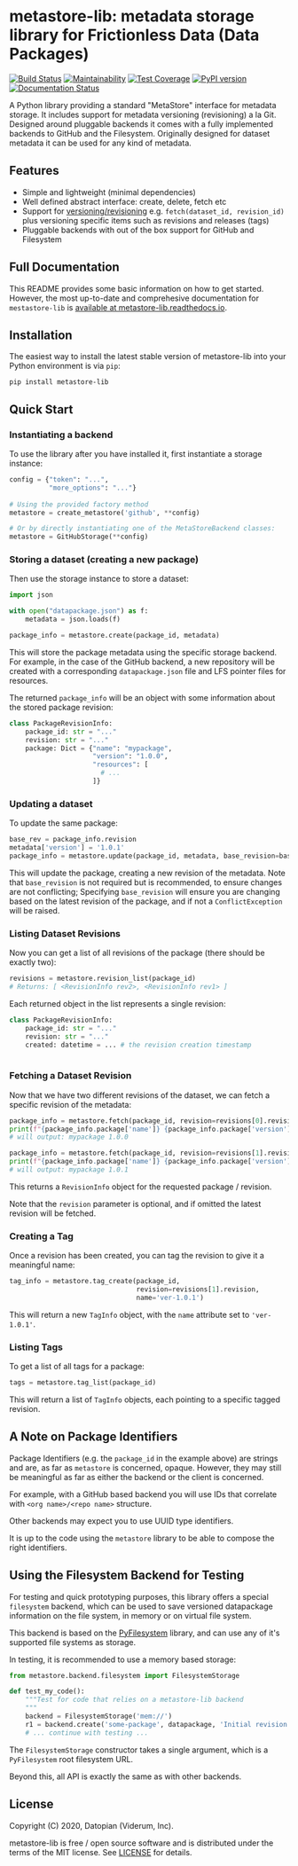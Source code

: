 metastore-lib: metadata storage library for Frictionless Data (Data Packages)
=============================================================================

[![Build Status](https://travis-ci.org/datopian/metastore-lib.svg?branch=master)](https://travis-ci.org/datopian/metastore-lib)
[![Maintainability](https://api.codeclimate.com/v1/badges/f53acd8aa367512130c3/maintainability)](https://codeclimate.com/github/datopian/metastore-lib/maintainability)
[![Test Coverage](https://api.codeclimate.com/v1/badges/f53acd8aa367512130c3/test_coverage)](https://codeclimate.com/github/datopian/metastore-lib/test_coverage)
[![PyPI version](https://badge.fury.io/py/metastore-lib.svg)](https://badge.fury.io/py/metastore-lib)
[![Documentation Status](https://readthedocs.org/projects/metastore-lib/badge/?version=latest)](https://metastore-lib.readthedocs.io/en/latest/?badge=latest)

A Python library providing a standard "MetaStore" interface for metadata storage. It includes support for metadata versioning (revisioning) a la Git. Designed around pluggable backends it comes with a fully implemented backends to GitHub and the Filesystem. Originally designed for dataset metadata it can be used for any kind of metadata.

## Features

* Simple and lightweight (minimal dependencies)
* Well defined abstract interface: create, delete, fetch etc
* Support for [versioning/revisioning][ver] e.g. `fetch(dataset_id, revision_id)` plus versioning specific items such as revisions and releases (tags)
* Pluggable backends with out of the box support for GitHub and Filesystem

[ver]: https://tech.datopian.com/versioning/


## Full Documentation

This README provides some basic information on how to get started. However, the 
most up-to-date and comprehesive documentation for `mestastore-lib` is 
[available at metastore-lib.readthedocs.io](https://metastore-lib.readthedocs.io/en/latest).

## Installation

The easiest way to install the latest stable version of metastore-lib into
your Python environment is via `pip`:

    pip install metastore-lib

## Quick Start

### Instantiating a backend

To use the library after you have installed it, first instantiate a storage
instance:

```python
config = {"token": "...",
          "more_options": "..."}
          
# Using the provided factory method
metastore = create_metastore('github', **config)

# Or by directly instantiating one of the MetaStoreBackend classes:
metastore = GitHubStorage(**config)
```

### Storing a dataset (creating a new package)
 
Then use the storage instance to store a dataset:

```python
import json

with open("datapackage.json") as f:
    metadata = json.loads(f)

package_info = metastore.create(package_id, metadata)
```

This will store the package metadata using the specific storage backend. For 
example, in the case of the GitHub backend, a new repository will be created
with a corresponding `datapackage.json` file and LFS pointer files for 
resources.

The returned `package_info` will be an object with some information about
the stored package revision:

```python
class PackageRevisionInfo:
    package_id: str = "..."
    revision: str = "..."
    package: Dict = {"name": "mypackage",
                     "version": "1.0.0",    
                     "resources": [
                       # ...
                     ]}
```

### Updating a dataset

To update the same package:

```python
base_rev = package_info.revision
metadata['version'] = '1.0.1'
package_info = metastore.update(package_id, metadata, base_revision=base_rev)
```

This will update the package, creating a new revision of the metadata. Note that 
`base_revision` is not required but is recommended, to ensure changes are not 
conflicting; Specifying `base_revision` will ensure you are changing based on 
the latest revision of the package, and if not a `ConflictException` will be 
raised. 

### Listing Dataset Revisions

Now you can get a list of all revisions of the package (there should be exactly two):

```python
revisions = metastore.revision_list(package_id)
# Returns: [ <RevisionInfo rev2>, <RevisionInfo rev1> ]
```

Each returned object in the list represents a single revision:

```python
class PackageRevisionInfo:
    package_id: str = "..."
    revision: str = "..."
    created: datetime = ... # the revision creation timestamp
    
```

### Fetching a Dataset Revision

Now that we have two different revisions of the dataset, we can fetch a 
specific revision of the metadata:

```python
package_info = metastore.fetch(package_id, revision=revisions[0].revision)
print(f"{package_info.package['name']} {package_info.package['version']}")
# will output: mypackage 1.0.0

package_info = metastore.fetch(package_id, revision=revisions[1].revision)
print(f"{package_info.package['name']} {package_info.package['version']}")
# will output: mypackage 1.0.1
```

This returns a `RevisionInfo` object for the requested package / revision.

Note that the `revision` parameter is optional, and if omitted the latest 
revision will be fetched. 

### Creating a Tag

Once a revision has been created, you can tag the revision to give it a 
meaningful name:

```python
tag_info = metastore.tag_create(package_id, 
                                revision=revisions[1].revision, 
                                name='ver-1.0.1')
```

This will return a new `TagInfo` object, with the `name` attribute set to
`'ver-1.0.1'`. 

### Listing Tags 

To get a list of all tags for a package:

```python
tags = metastore.tag_list(package_id)
```

This will return a list of `TagInfo` objects, each pointing to a specific
tagged revision. 

## A Note on Package Identifiers

Package Identifiers (e.g. the `package_id` in the example above) are strings
and are, as far as `metastore` is concerned, opaque. However, they may still
be meaningful as far as either the backend or the client is concerned. 

For example, with a GitHub based backend you will use IDs that correlate with
`<org name>/<repo name>` structure. 

Other backends may expect you to use UUID type identifiers. 

It is up to the code using the `metastore` library to be able to compose the 
right identifiers. 

## Using the Filesystem Backend for Testing

For testing and quick prototyping purposes, this library offers a special 
`filesystem` backend, which can be used to save versioned datapackage 
information on the file system, in memory or on virtual file system. 

This backend is based on the [PyFilesystem](https://docs.pyfilesystem.org/)
library, and can use any of it's supported file systems as storage. 

In testing, it is recommended to use a memory based storage:

```python
from metastore.backend.filesystem import FilesystemStorage

def test_my_code():
    """Test for code that relies on a metastore-lib backend
    """
    backend = FilesystemStorage('mem://')
    r1 = backend.create('some-package', datapackage, 'Initial revision') 
    # ... continue with testing ...
```

The `FilesystemStorage` constructor takes a single argument, which is a
`PyFilesystem` root filesystem URL. 

Beyond this, all API is exactly the same as with other backends. 


## License

Copyright (C) 2020, Datopian (Viderum, Inc). 

metastore-lib is free / open source software and is distributed under the terms of 
the MIT license. See [LICENSE](LICENSE) for details.  

[1]: http://specs.frictionlessdata.io/data-package/
